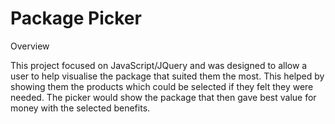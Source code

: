 # Package Picker

Overview

This project focused on JavaScript/JQuery and was designed to allow a user to help visualise the package that suited them the most.  This helped by showing them the products which could be selected if they felt they were needed.  The picker would show the package that then gave best value for money with the selected benefits. 
